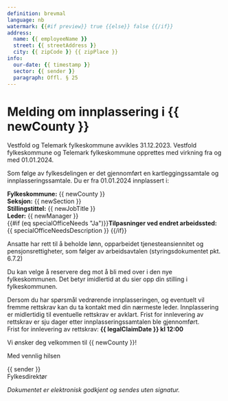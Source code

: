 ```yaml
---
definition: brevmal
language: nb
watermark: {{#if preview}} true {{else}} false {{/if}}
address:
  name: {{ employeeName }}
  street: {{ streetAddress }}
  city: {{ zipCode }} {{ zipPlace }}
info:
  our-date: {{ timestamp }}
  sector: {{ sender }}
  paragraph: Offl. § 25
---
```


# Melding om innplassering i {{ newCounty }}
Vestfold og Telemark fylkeskommune avvikles 31.12.2023. Vestfold fylkeskommune og Telemark fylkeskommune opprettes med virkning fra og med 01.01.2024.

Som følge av fylkesdelingen er det gjennomført en kartleggingssamtale og innplasseringssamtale. Du er fra 01.01.2024 innplassert i:  

**Fylkeskommune:** {{ newCounty }}<br>
**Seksjon:** {{ newSection }}<br>
**Stillingstittel:** {{ newJobTitle }}<br>
**Leder:** {{ newManager }}<br>
{{#if (eq specialOfficeNeeds "Ja")}}**Tilpasninger ved endret arbeidssted:** {{ specialOfficeNeedsDescription }} {{/if}}

Ansatte har rett til å beholde lønn, opparbeidet tjenesteansiennitet og pensjonsrettigheter, som følger av arbeidsavtalen (styringsdokumentet pkt. 6.7.2)

Du kan velge å reservere deg mot å bli med over i den nye fylkeskommunen. Det betyr imidlertid at du sier opp din stilling i fylkeskommunen. 

Dersom du har spørsmål vedrørende innplasseringen, og eventuelt vil fremme rettskrav kan du ta kontakt med din nærmeste leder. Innplassering er midlertidig til eventuelle rettskrav er avklart. Frist for innlevering av rettskrav er sju dager etter innplasseringssamtalen ble gjennomført.<br>
Frist for innlevering av rettskrav: **{{ legalClaimDate }} kl 12:00**

Vi ønsker deg velkommen til {{ newCounty }}! 


Med vennlig hilsen

{{ sender }}
<br>
Fylkesdirektør

*Dokumentet er elektronisk godkjent og sendes uten signatur.*